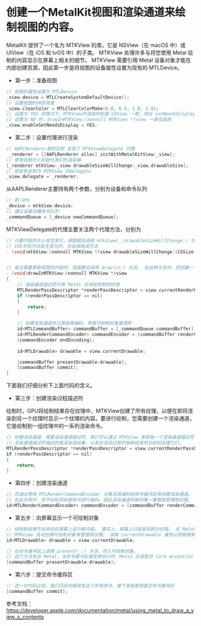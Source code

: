 # 创建一个MetalKit视图和渲染通道来绘制视图的内容。

MetalKit 提供了一个名为 MTKView 的类，它是 NSView（在 macOS 中）或 UIView（在 iOS 和 tvOS 中）的子类。 MTKView 处理许多与将您使用 Metal 绘制的内容显示在屏幕上相关的细节。
MTKView 需要引用 Metal 设备对象才能在内部创建资源，因此第一步是将视图的设备属性设置为现有的 MTLDevice。


* 第一步：准备视图
  
```objective-c
// 视图的属性设置为 MTLDevice
_view.device = MTLCreateSystemDefaultDevice();
// 设置视图的纯色背景
_view.clearColor = MTLClearColorMake(0.0, 0.5, 1.0, 1.0);
// 设置为 YES 的情况下，MTKView的渲染时机跟 UIView 一致，响应 setNeedsDisplay 的调用，但是会暂停 MTKView的内部渲染循环，更新为由事件驱动。默认值为 NO
// 设置为 NO 时，drawInMTKView:(nonnull MTKView *)view 一直在调用
_view.enableSetNeedsDisplay = YES;
```

* 第二步：设置代理进行渲染

```objective-c
// AAPLRenderer类的实例 实现了 MTKViewDelegate 代理
 _renderer = [[AAPLRenderer alloc] initWithMetalKitView:_view];
// 使用视图大小初始化我们的渲染器
[_renderer mtkView:_view drawableSizeWillChange:_view.drawableSize];
// 把实例复制为 MTKView 的delegate
_view.delegate = _renderer;
```

从AAPLRenderer主要持有两个参数，分别为设备和命令队列

```objective-c
// 即 GPU
_device = mtkView.device;
// 通过设备创建命令队列
_commandQueue = [_device newCommandQueue];
```

MTKViewDelegate的代理主要关注两个代理方法，分别为

```objective-c
// 只要内容的大小发生变化，视图就会调用 mtkView(_:drawableSizeWillChange:) 方法。
// iOS手机方向发生变化时，也会调用该方法
- (void)mtkView:(nonnull MTKView *)view drawableSizeWillChange:(CGSize)size {}


// 每当需要更新视图的内容时，视图都会调用 draw(in:) 方法。 在这种方法中，您创建一个命令缓冲区，对告诉 GPU 绘制什么以及何时在屏幕上显示它的命令进行编码，并将该命令缓冲区排队以供 GPU 执行。 这有时称为绘制框架。 您可以将帧视为生成显示在屏幕上的单个图像的所有工作。 在交互式应用程序中，例如游戏，您可能每秒绘制许多帧
- (void)drawInMTKView:(nonnull MTKView *)view
{
    // 渲染通道描述符引用 Metal 应该绘制到的纹理
    MTLRenderPassDescriptor *renderPassDescriptor = view.currentRenderPassDescriptor;
    if (renderPassDescriptor == nil)
    {
        return;
    }

    // 创建渲染通道并立即结束编码，导致可绘制对象被清除
    id<MTLCommandBuffer> commandBuffer = [_commandQueue commandBuffer];
    id<MTLRenderCommandEncoder> commandEncoder = [commandBuffer renderCommandEncoderWithDescriptor:renderPassDescriptor];
    [commandEncoder endEncoding];
    
    id<MTLDrawable> drawable = view.currentDrawable;

    [commandBuffer presentDrawable:drawable];    
    [commandBuffer commit];
}
```

下面我们仔细分析下上面代码的含义。

* 第三步：创建渲染过程描述符

绘制时，GPU将绘制结果存在纹理中，MTKView创建了所有纹理，以便在即将渲染到另一个纹理时显示一个纹理的内容。要进行绘制，您需要创建一个渲染通道，它是绘制到一组纹理中的一系列渲染命令。
  
```objective-c
// 创建渲染通道，需要渲染通道描述符，我们可以通过 MTKView 来获取一个渲染通道描述符
// 渲染通道描述符描述的是渲染目标集，以及在渲染过程开始和结束时应如何处理它们。
MTLRenderPassDescriptor *renderPassDescriptor = view.currentRenderPassDescriptor;
if (renderPassDescriptor == nil)
{
    return;
}
```

* 第四步：创建渲染通道
  
```objective-c
// 您通过使用 MTLRenderCommandEncoder 对象将其编码到命令缓冲区来创建渲染通道。 调用命令缓冲区的 makeRenderCommandEncoder(descriptor:) 方法并传入渲染过程描述符。
// 在此示例中，您不对任何绘图命令进行编码，因此渲染通道所做的唯一事情就是擦除纹理。 调用编码器的 endEncoding 方法表示通道完成。
id<MTLRenderCommandEncoder> commandEncoder = [commandBuffer renderCommandEncoderWithDescriptor:renderPassDescriptor];
```

* 第五步：向屏幕显示一个可绘制对象
  
```objective-c
// 绘制到纹理不会自动在屏幕上显示新内容。 事实上，屏幕上只能呈现部分纹理。 在 Metal 中，可以在屏幕上显示的纹理由可绘制对象管理，要显示内容，您需要呈现可绘制对象。
// MTKView 自动创建可绘制对象来管理其纹理。 读取 currentDrawable 属性以获取拥有作为渲染通道目标的纹理的可绘制对象。 视图返回一个 CAMetalDrawable 对象，一个连接到 Core Animation 的对象。
id<MTLDrawable> drawable = view.currentDrawable;

// 在命令缓冲区上调用 present(_:) 方法，传入可绘制对象。
// 这个方法告诉 Metal，当命令缓冲区被安排执行时，Metal 应该配合 Core Animation 在渲染完成后显示纹理。 当 Core Animation 呈现纹理时，它成为视图的新内容。 在此示例中，这意味着擦除的纹理成为视图的新背景。 这一变化与 Core Animation 为屏幕上的用户界面元素所做的任何其他视觉更新一起发生。
[commandBuffer presentDrawable:drawable];
```

* 第六步：提交命令缓存区

```objective-c
// 这一句代码之前，我们已经向框架发出了所有命令，接下来就是用提交命令缓存区
[commandBuffer commit];
```


参考文档：https://developer.apple.com/documentation/metal/using_metal_to_draw_a_view_s_contents
